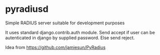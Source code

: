 # pyradiusd
Simple RADIUS server suitable for development purposes

It uses standard django.contrib.auth module.
Send accept if user can be autenticated in django by supplied password.
Else send reject.

Idea from https://github.com/jamiesun/PyRadius
